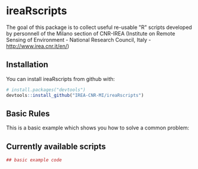 
<!-- README.md is generated from README.Rmd. Please edit that file -->
ireaRscripts
============

The goal of this package is to collect useful re-usable "R" scripts developed by personnell of the Milano section of CNR-IREA (Institute on Remote Sensing of Environment - National Research Council, Italy - <http://www.irea.cnr.it/en/>)

Installation
------------

You can install ireaRscripts from github with:

``` r
# install.packages("devtools")
devtools::install_github("IREA-CNR-MI/ireaRscripts")
```

Basic Rules
-----------

This is a basic example which shows you how to solve a common problem:

Currently available scripts
---------------------------

``` r
## basic example code
```
